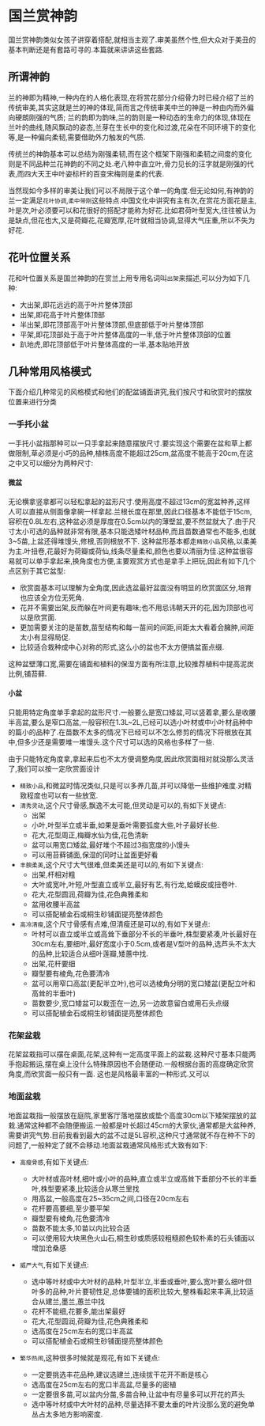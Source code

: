 # 国兰赏神韵

国兰赏神韵类似女孩子讲穿着搭配,就相当主观了.审美虽然个性,但大众对于美丑的基本判断还是有套路可寻的.本篇就来讲讲这些套路.

## 所谓神韵

兰的神即为精神,一种内在的人格化表现,在将赏花部分介绍骨力时已经介绍了兰的传统审美,其实这就是兰的神的体现,简而言之传统审美中兰的神是一种由内而外偏向硬朗刚强的气质;
兰的韵即为韵味,兰的韵则是一种动态的生命力的体现,体现在兰叶的曲线,随风飘动的姿态,兰芽在生长中的变化和过渡,花朵在不同环境下的变化等,是一种偏向柔韧,需要借助外力触发的气质.

传统兰的神韵基本可以总结为刚强柔韧,而在这个框架下刚强和柔韧之间度的变化则是不同品种兰花神韵的不同之处.老八种中直立叶,骨力见长的汪字就是刚强的代表,而四大天王中叶姿标杆的百变宋梅则是柔的代表.

当然现如今多样的审美让我们可以不局限于这个单一的角度.但无论如何,有神韵的兰一定满足`花叶协调`,`柔中带刚`这些特点.中国文化中讲究有主有次,在赏花方面花是主,叶是次,叶必须要可以和花很好的搭配才能称为好花.比如君荷叶型宽大,往往被认为是缺点,但花也大,又是荷瓣花,花瓣宽厚,花叶就相当协调,显得大气庄重,所以不失为好花.

## 花叶位置关系

花和叶位置关系是国兰神韵的在赏兰上用专用名词叫`出架`来描述,可以分为如下几种:

+ 大出架,即花远远的高于叶片整体顶部
+ 出架,即花高于叶片整体顶部
+ 半出架,即花顶部高于叶片整体顶部,但底部低于叶片整体顶部
+ 平架,即花顶部处于高于叶片整体高度的一半,低于叶片整体顶部的位置
+ 趴地虎,即花顶部低于叶片整体高度的一半,基本贴地开放

## 几种常用风格模式

下面介绍几种常见的风格模式和他们的配盆铺面讲究,我们按尺寸和欣赏时的摆放位置来进行分类

### 一手托小盆

一手托小盆指那种可以一只手拿起来随意摆放尺寸.要实现这个需要在盆和草上都做限制,草必须是小巧的品种,植株高度不能超过25cm,盆高度不能高于20cm,在这之中又可以细分为两种尺寸:

#### 微盆

无论横拿竖拿都可以轻松拿起的盆形尺寸.使用高度不超过13cm的宽盆种养,这样人可以直接从侧面像拿碗一样拿起.兰根长度在那里,因此口径基本不能低于15cm,容积在0.8L左右,这种盆必须是厚度在0.5cm以内的薄壁盆,要不然盆就大了.由于尺寸太小可选的品种就非常有限,基本只能选矮叶材品种,而且苗数通常也不能多,也就3~5苗,上盆还得堆馒头,修根,否则根放不下. 这种盆形基本都走`精致小品`风格,以柔美为主.叶扭卷,花最好为荷瓣或荷仙,线条尽量柔和,颜色也要以清丽为佳.这种盆很容易就可以单手拿起来,换角度也方便,主要观赏方式也是拿手上把玩,因此有如下几个点区别于其它盆型:

+ 欣赏面基本可以理解为全角度,因此选盆最好盆面没有明显的欣赏面区分,培育也应该全方位无死角.
+ 花并不需要出架,反而躲在叶间更有趣味;也不用忌讳朝天开的花,因为顶部也可以是欣赏面.
+ 更加需要关注的是苗数,苗型结构和每一苗间的间距,间距太大看着会臃肿,间距太小有显得局促.
+ 比较适合栽种成中心对称的形式,这么小的盆也不太方便搞盆面点缀.

这种盆壁薄口宽,需要在铺面和植料的保湿方面有所注意,比较推荐植料中提高泥炭比例,铺苔藓.

#### 小盆

只能用特定角度单手拿起的盆形尺寸.一般要么是宽口矮盆,可以竖着拿,要么是收腰半高盆,要么是窄口高盆,一般容积在1.3L~2L,已经可以选小叶材或中小叶材品种中的篇小的品种了.在苗数不太多的情况下已经可以不怎么修剪的情况下将根放在其中,但多少还是需要堆一堆馒头.这个尺寸可以选的风格也多样了一些.

由于只能特定角度拿,拿起来后也不太方便调整角度,因此欣赏面相对就没那么灵活了,我们可以按一定欣赏面设计

+ `精致小品`,和微盆时情况类似,只是可以多养几苗,并可以降低一些维护难度.对精致程度也可以有一些放宽.
+ `清秀灵动`,这个尺寸骨感,飘逸不太可能,但灵动是可以的,有如下关键点:
    + 出架
    + 小叶,叶型半立或半垂,如果是垂叶需要弧度大些,叶子最好长些.
    + 花大,花型周正,梅瓣水仙为佳,花色清新
    + 盆可以用宽口矮盆,最好堆个不超过3指宽度的小馒头
    + 可以用苔藓铺面,保湿的同时让盆面更好看
+ `丰腴柔美`,这个尺寸大气很难,但柔美还是可以的,有如下关键点:
    + 出架,杆相对粗
    + 大叶或宽叶,叶短,叶型直立或半立,最好有艺,有行龙,蛤蟆皮或扭卷叶.
    + 花大,花型圆润,荷瓣为佳,花色典雅柔和
    + 盆用收腰半高盆
    + 可以搭配植金石或桐生砂铺面提亮整体颜色
+ `高冷清瘦`,这个尺寸骨感有点难,但清瘦还是可以的,有如下关键点:
    + 叶材可以直立或半立或高耸下垂部分不长的半垂叶,株型要紧凑,叶长最好在30cm左右,要细叶,最好宽度小于0.5cm,或者是V型叶的品种,选芦头不太大的品种,比较适合从细叶莲瓣,矮蕙中找.
    + 出架,花杆要细
    + 瓣型要有棱角,花色要清冷
    + 盆可以用窄口高盆(更配半立叶),也可以选棱角分明的宽口矮盆(更配立叶和高耸的半垂叶)
    + 苗数要少,宽口矮盆可以栽歪在一边,另一边故意留白或用石头点缀
    + 可以搭配植金石或桐生砂铺面提亮整体颜色

### 花架盆栽

花架盆栽指可以摆在桌面,花架,这种有一定高度平面上的盆栽.这种尺寸基本只能两手抱起搬运,摆在桌上没什么特殊原因也不会随便动.一般根据台面的高度确定欣赏角度,而欣赏面一般只有一面. 这也是风格最丰富的一种形式.又可以



### 地面盆栽

地面盆栽指一般摆放在庭院,家里客厅落地摆放或垫个高度30cm以下矮架摆放的盆栽.通常这种都不会随便搬运.一般都是叶长超过45cm的大家伙,通常都是大盆种养,需要讲究气势.目前我看到最大的盆不过是5L容积,这种尺寸通常就不存在种不下的问题了,一般种定了就不会移动.地面盆栽通常风格形式大致有如下:

+ `高瘦骨感`,有如下关键点:
    + 大叶材或高叶材,细叶或小叶的品种,直立或半立或高耸下垂部分不长的半垂叶,株型要紧凑,比较适合从寒兰里找
    + 用高盆,一般高度在25~35cm之间,口径在20cm左右
    + 花杆要高要细,至少要平架
    + 瓣型要有棱角,花色要清冷
    + 苗数不能太多,10苗以内比较合适
    + 可以使用较大块黑色火山石,桐生砂或质感较粗糙颜色较朴素的石头铺面以增加沧桑感
+ `威严大气`,有如下关键点:
    + 选中等叶材或中大叶材的品种,叶型半立,半垂或垂叶,要么宽叶要么细叶但叶多的品种,叶片要韧性足,总体要铺的面积比较大,整株看起来丰满,比较适合从建兰,墨兰,蕙兰中找
    + 花杆不能细,花要多,能出架最好
    + 花大,花型圆润,荷瓣为佳,花色典雅柔和
    + 选高度在25cm左右的宽口半高盆
    + 可以搭配植金石或桐生砂铺面提亮整体颜色

+ `繁华热闹`,这种很多时候就是观花,有如下关键点:
    + 一定要挑选丰花品种,建议选建兰,连续拔干花开不断是核心
    + 选高度在25cm左右的宽口半高盆,尽量多的密植
    + 一定要很多苗,可以盆内分苗,多苗合种,让盆中有尽量多可以开花的芦头
    + 选中等叶材或中大叶材的品种,尽量选择不要太垂的叶片没那么宽的避免单丛占太多地方影响密度.


